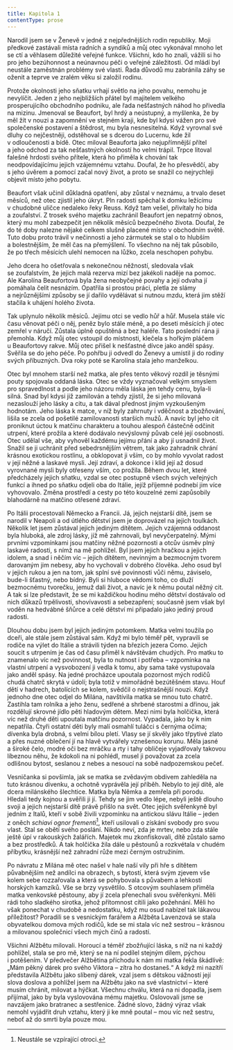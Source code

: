 ```yaml
---
title: Kapitola 1
contentType: prose
---
```


<section>

Narodil jsem se v Ženevě v jedné z nejpřednějších rodin republiky. Moji předkové zastávali místa radních a syndiků a můj otec vykonával mnoho let se ctí a věhlasem důležité veřejné funkce. Všichni, kdo ho znali, vážili si ho pro jeho bezúhonnost a neúnavnou péči o veřejné záležitosti. Od mládí byl neustále zaměstnán problémy své vlasti. Řada důvodů mu zabránila záhy se oženit a teprve ve zralém věku si založil rodinu.

Protože okolnosti jeho sňatku vrhají světlo na jeho povahu, nemohu je nevylíčit. Jeden z jeho nejbližších přátel byl majitelem velkého prosperujícího obchodního podniku, ale řada nešťastných náhod ho přivedla na mizinu. Jmenoval se Beaufort, byl hrdý a ne­ústupný, a myšlenka, že by měl žít v nouzi a zapomnění ve stejném kraji, kde byl kdysi vážen pro své společenské postavení a štědrost, mu byla nesnesitelná. Když vyrovnal své dluhy co nejčestněji, odstěhoval se s dcerou do Lucernu, kde žil v odloučenosti a bídě. Otec miloval Beauforta jako nejupřímnější přítel a jeho odchod za tak nešťastných okolností ho velmi trápil. Trpce litoval falešné hrdosti svého přítele, která ho přiměla k chování tak neodpovídajícímu jejich vzájemnému vztahu. Doufal, že ho přesvědčí, aby s jeho úvěrem a pomocí začal nový život, a proto se snažil co nejrychleji objevit místo jeho pobytu.

Beaufort však učinil důkladná opatření, aby zůstal v neznámu, a trvalo deset měsíců, než otec zjistil jeho úkryt. Pln radosti spěchal k domku ležícímu v chudobné uličce nedaleko řeky Reuss. Když tam vešel, přivítaly ho bída a zoufalství. Z trosek svého majetku zachránil Beaufort jen nepatrný obnos, který mu mohl zabezpečit jen několik měsíců bezpečného života. Doufal, že do té doby nalezne nějaké celkem slušně placené místo v obchodním světě. Tuto dobu proto trávil v nečinnosti a jeho zármutek se stal o to hlubším a bolestnějším, že měl čas na přemýšlení. To všechno na něj tak působilo, že po třech měsících ulehl nemocen na lůžko, zcela neschopen pohybu.

Jeho dcera ho ošetřovala s nekonečnou něžností, sledovala však se zoufalstvím, že jejich malá rezerva mizí bez jakékoli naděje na pomoc. Ale Karolína Beaufortová byla žena neobyčejné povahy a její odvaha jí pomáhala čelit nesnázím. Opatřila si prostou práci, pletla ze slámy a nejrůznějšími způsoby se jí dařilo vydělávat si nutnou mzdu, která jim stěží stačila k uhájení holého života.

Tak uplynulo několik měsíců. Jejímu otci se vedlo hůř a hůř. Musela stále víc času věnovat péči o něj, peněz bylo stále méně, a po deseti měsících jí otec zemřel v náručí. Zůstala úplně opuštěná a bez haléře. Tato poslední rána ji přemohla. Když můj otec vstoupil do místnosti, klečela s hořkým pláčem u Beaufortovy rakve. Můj otec přišel k nešťastné dívce jako anděl spásy. Svěřila se do jeho péče. Po pohřbu ji odvedl do Ženevy a umístil ji do rodiny svých příbuzných. Dva roky poté se Karolína stala jeho manželkou.

Otec byl mnohem starší než matka, ale přes tento věkový rozdíl je těsnými pouty spojovala oddaná láska. Otec se vždy vyznačoval velkým smyslem pro spravedlnost a podle jeho názoru měla láska jen tehdy cenu, byla-li silná. Snad byl kdysi již zamilován a tehdy zjistil, že si jeho milovaná nezaslouží jeho lásky a citu, a tak dával přednost jiným vyzkoušeným hodnotám. Jeho láska k matce, v níž byly zahrnuty i vděčnost a zbožňování, lišila se zcela od pošetilé zamilovanosti starších mužů. A navíc byl jeho cit proniknut úctou k matčinu charakteru a touhou alespoň částečně odčinit utrpení, které prožila a které dodávalo nevýslovný půvab celé její osobnosti. Otec udělal vše, aby vyhověl každému jejímu přání a aby jí usnadnil život. Snažil se ji uchránit před sebedrsnějším větrem, tak jako zahradník chrání krásnou exotickou rostlinu, a obklopovat ji vším, co by mohlo vyvolat radost v její něžné a laskavé mysli. Její zdraví, a dokonce i klid její až dosud vyrovnané mysli byly otřeseny vším, co prožila. Během dvou let, které předcházely jejich sňatku, vzdal se otec postupně všech svých veřejných funkcí a ihned po sňatku odjeli oba do Itálie, jejíž příjemné podnebí jim více vyhovovalo. Změna prostředí a cesty po této kouzelné zemi zapůsobily blahodárně na matčino otřesené zdraví.

Po Itálii procestovali Německo a Francii. Já, jejich nejstarší dítě, jsem se narodil v Neapoli a od útlého dětství jsem je doprovázel na jejich toulkách. Několik let jsem zůstával jejich jediným dítětem. Jejich vzájemná oddanost byla hluboká, ale zdroj lásky, jíž mě zahrnovali, byl nevyčerpatelný. Mými prvními vzpomínkami jsou matčiny něžné pozornosti a otcův úsměv plný laskavé radosti, s nímž na mě pohlížel. Byl jsem jejich hračkou a jejich idolem, a snad i něčím víc – jejich dítětem, nevinným a bezmocným tvorem darovaným jim nebesy, aby ho vychovali v dobrého člověka. Jeho osud byl v jejich rukou a jen na tom, jak splní své povinnosti vůči němu, záviselo, bude-li šťastný, nebo bídný. Byli si hluboce vědomi toho, co dluží bezmocnému tvorečku, jemuž dali život, a navíc je k němu poutal něžný cit. A tak si lze představit, že se mi každičkou hodinu mého dětství dostávalo od nich důkazů trpělivosti, shovívavosti a sebezapření; současně jsem však byl voděn na hedvábné šňůrce a celé dětství mi připadalo jako jediný proud radosti.

Dlouhou dobu jsem byl jejich jediným potomkem. Matka velmi toužila po dceři, ale stále jsem zůstával sám. Když mi bylo téměř pět, vypravili se rodiče na výlet do Itálie a strávili týden na březích jezera Como. Jejich soucit s utrpením je čas od času přiměl k návštěvám chudých. Pro matku to znamenalo víc než povinnost, byla to nutnost i potřeba – vzpomínka na vlastní utrpení a vysvobození ji vedla k tomu, aby sama také vystupovala jako anděl spásy. Na jedné procházce upoutala pozornost mých rodičů chudá chatrč skrytá v údolí; byla totiž v mimořádně bezútěšném stavu. Houf dětí v hadrech, batolících se kolem, svědčil o nejstrašnější nouzi. Když jednoho dne otec odjel do Milána, navštívila matka se mnou tuto chatrč. Zastihla tam rolníka a jeho ženu, sedřené a shrbené starostmi a dřinou, jak rozdělují skrovné jídlo pěti hladovým dětem. Mezi nimi byla holčička, která víc než druhé děti upoutala matčinu pozornost. Vypadala, jako by k nim nepatřila. Čtyři ostatní děti byly malí osmahlí tuláčci s černýma očima; dívenka byla drobná, s velmi bílou pletí. Vlasy se jí skvěly jako třpytivé zlato a přes nuzné oblečení jí na hlavě vytvářely vznešenou korunu. Měla jasné a široké čelo, modré oči bez mráčku a rty i tahy obličeje vyjadřovaly takovou líbeznou něhu, že kdokoli na ni pohlédl, musel ji považovat za zcela odlišnou bytost, seslanou z nebes a nesoucí na sobě nadpozemskou pečeť.

Vesničanka si povšimla, jak se matka se zvědavým obdivem zahleděla na tuto krásnou dívenku, a ochotně vyprávěla její příběh. Nebylo to její dítě, ale dcera milánského šlechtice. Matka byla Němka a zemřela při porodu. Hledali tedy kojnou a svěřili ji jí. Tehdy se jim vedlo lépe, nebyli ještě dlouho svoji a jejich nejstarší dítě právě přišlo na svět. Otec jejich svěřenkyně byl jedním z Italů, kteří v sobě živili vzpomínku na antickou slávu Itálie – jeden z oněch _schiavi ognor frementi_[^1], kteří usilovali o získání svobody pro svou vlast. Stal se obětí svého poslání. Nikdo neví, zda je mrtev, nebo zda stále ještě úpí v rakouských žalářích. Majetek mu zkonfiskovali, dítě zůstalo samo a bez prostředků. A tak holčička žila dále u pěstounů a rozkvétala v chudém příbytku, krásnější než zahradní růže mezi černým ostružiním.

Po návratu z Milána mě otec našel v hale naší vily při hře s dítětem půvabnějším než andílci na obrazech, s bytostí, která svým zjevem vše kolem sebe rozzařovala a která se pohybovala s půvabem a lehkostí horských kamzíků. Vše se brzy vysvětlilo. S otcovým souhlasem přiměla matka venkovské pěstouny, aby jí zcela přenechali svou svěřenkyni. Měli rádi toho sladkého sirotka, jehož přítomnost cítili jako požehnání. Měli ho však ponechat v chudobě a nedostatku, když mu osud nabízel tak lákavou příležitost? Poradili se s vesnickým farářem a Alžběta Lavenzová se stala obyvatelkou domova mých rodičů, kde se mi stala víc než sestrou – krásnou a milovanou společnicí všech mých činů a radostí.

Všichni Alžbětu milovali. Horoucí a téměř zbožňující láska, s níž na ni každý pohlížel, stala se pro mě, který se na ní podílel stejným dílem, pýchou i potěšením. V předvečer Alžbětina příchodu k nám mi matka řekla škádlivě: „Mám pěkný dárek pro svého Viktora – zít­ra ho dostaneš.“ A když mi nazítří představila Alžbětu jako slíbený dárek, vzal jsem s dětskou vážností její slova doslova a pohlížel jsem na Alžbětu jako na své vlastnictví – které musím chránit, milovat a hýčkat. Všechnu chválu, která na ni dopadla, jsem přijímal, jako by byla vyslovována mému majetku. Oslovovali jsme se navzájem jako bratranec a sestřenice. Žádné slovo, žádný výraz však nemohl vyjádřit druh vztahu, který ji ke mně poutal – mou víc než sestru, neboť až do smrti byla pouze mou.

</section>

<section>

[^1]: Neustále se vzpírající otroci.

</section>

